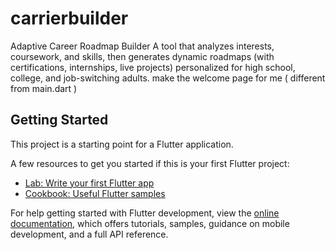# carrierbuilder

Adaptive Career Roadmap Builder  A tool that analyzes interests, coursework, and skills, then generates dynamic roadmaps (with certifications, internships, live projects) personalized for high school, college, and job-switching adults. make the welcome page for me ( different from main.dart )

## Getting Started

This project is a starting point for a Flutter application.

A few resources to get you started if this is your first Flutter project:

- [Lab: Write your first Flutter app](https://docs.flutter.dev/get-started/codelab)
- [Cookbook: Useful Flutter samples](https://docs.flutter.dev/cookbook)

For help getting started with Flutter development, view the
[online documentation](https://docs.flutter.dev/), which offers tutorials,
samples, guidance on mobile development, and a full API reference.
